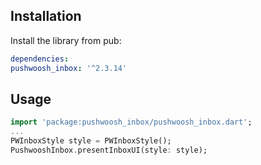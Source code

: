 ## Installation

Install the library from pub:

```yaml
dependencies:
pushwoosh_inbox: '^2.3.14'
```

## Usage
```dart
import 'package:pushwoosh_inbox/pushwoosh_inbox.dart';
...
PWInboxStyle style = PWInboxStyle();
PushwooshInbox.presentInboxUI(style: style);
```
